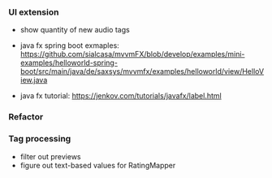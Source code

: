 ### UI extension
- show quantity of new audio tags

- java fx spring boot exmaples: https://github.com/sialcasa/mvvmFX/blob/develop/examples/mini-examples/helloworld-spring-boot/src/main/java/de/saxsys/mvvmfx/examples/helloworld/view/HelloView.java
- java fx tutorial: https://jenkov.com/tutorials/javafx/label.html
### Refactor

### Tag processing
- filter out previews
- figure out text-based values for RatingMapper